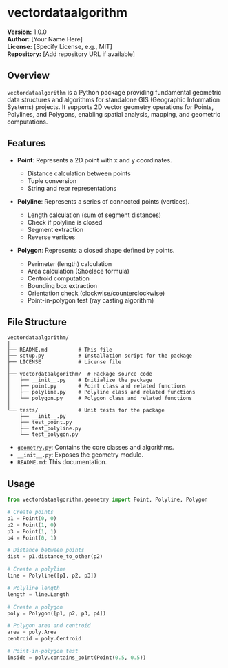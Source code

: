# vectordataalgorithm

**Version:** 1.0.0  
**Author:** [Your Name Here]  
**License:** [Specify License, e.g., MIT]  
**Repository:** [Add repository URL if available]  

## Overview

`vectordataalgorithm` is a Python package providing fundamental geometric data structures and algorithms for standalone GIS (Geographic Information Systems) projects. It supports 2D vector geometry operations for Points, Polylines, and Polygons, enabling spatial analysis, mapping, and geometric computations.

## Features

- **Point**: Represents a 2D point with x and y coordinates.
  - Distance calculation between points
  - Tuple conversion
  - String and repr representations

- **Polyline**: Represents a series of connected points (vertices).
  - Length calculation (sum of segment distances)
  - Check if polyline is closed
  - Segment extraction
  - Reverse vertices

- **Polygon**: Represents a closed shape defined by points.
  - Perimeter (length) calculation
  - Area calculation (Shoelace formula)
  - Centroid computation
  - Bounding box extraction
  - Orientation check (clockwise/counterclockwise)
  - Point-in-polygon test (ray casting algorithm)

## File Structure

```
vectordataalgorithm/
│
├── README.md          # This file
├── setup.py           # Installation script for the package
├── LICENSE            # License file
│
├── vectordataalgorithm/  # Package source code
│   ├── __init__.py    # Initialize the package
│   ├── point.py       # Point class and related functions
│   ├── polyline.py    # Polyline class and related functions
│   └── polygon.py     # Polygon class and related functions
│
└── tests/             # Unit tests for the package
    ├── __init__.py
    ├── test_point.py
    ├── test_polyline.py
    └── test_polygon.py
```

- [`geometry.py`](vectordataalgorithm/vectordataalgorithm/geometry.py): Contains the core classes and algorithms.
- `__init__.py`: Exposes the geometry module.
- `README.md`: This documentation.

## Usage

```python
from vectordataalgorithm.geometry import Point, Polyline, Polygon

# Create points
p1 = Point(0, 0)
p2 = Point(1, 0)
p3 = Point(1, 1)
p4 = Point(0, 1)

# Distance between points
dist = p1.distance_to_other(p2)

# Create a polyline
line = Polyline([p1, p2, p3])

# Polyline length
length = line.Length

# Create a polygon
poly = Polygon([p1, p2, p3, p4])

# Polygon area and centroid
area = poly.Area
centroid = poly.Centroid

# Point-in-polygon test
inside = poly.contains_point(Point(0.5, 0.5))
